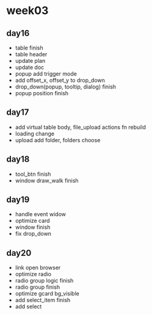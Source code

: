 # week03

## day16

- table finish
- table header
- update plan
- update doc
- popup add trigger mode
- add offset_x, offset_y to drop_down
- drop_down(popup, tooltip, dialog) finish
- popup position finish

## day17

- add virtual table body, file_upload actions fn rebuild
- loading change
- upload add folder, folders choose

## day18

- tool_btn finish
- window draw_walk finish

## day19

- handle event widow
- optimize card
- window finish
- fix drop_down

## day20

- link open browser
- optimize radio
- radio group logic finish
- radio group finish
- optimize gcard bg_visible
- add select_item finish
- add select